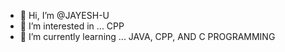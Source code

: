 - 👋 Hi, I’m @JAYESH-U
- 👀 I’m interested in ... CPP
- 🌱 I’m currently learning ... JAVA, CPP, AND C PROGRAMMING

<!---
JAYESH-U/JAYESH-U is a ✨ special ✨ repository because its `README.md` (this file) appears on your GitHub profile.
You can click the Preview link to take a look at your changes.
--->
